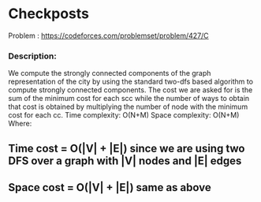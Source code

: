# Checkposts
Problem : https://codeforces.com/problemset/problem/427/C

### Description:
We compute the strongly connected components of the graph representation of the city by using
the standard two-dfs based algorithm to compute strongly connected components.
The cost we are asked for is the sum of the minimum cost for each scc 
while the number of ways to obtain that cost is obtained
by multiplying the number of node with the minimum cost for each cc.
  Time  complexity: O(N+M)
  Space complexity: O(N+M)
  Where:

## Time cost  = O(|V| + |E|) since we are using two DFS over a graph with |V| nodes and |E| edges
## Space cost = O(|V| + |E|) same as above